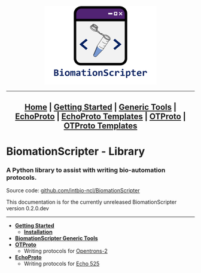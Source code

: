 <center>
<a href = "/">
<img src="wiki-images/Logo - Full Name.png" alt = "BiomationScripter Logo" width = "300"/>
</a>



---
[Home](index.md) |
[Getting Started](Getting-Started.md) |
[Generic Tools](BiomationScripter.md) |
[EchoProto](EchoProto.md) |
[EchoProto Templates](EchoProto_Templates.md) |
[OTProto](OTProto.md) |
[OTProto Templates](OTProto_Templates.md)
---
</center>

# **BiomationScripter - Library**
### A Python library to assist with writing bio-automation protocols.


Source code: [github.com/intbio-ncl/BiomationScripter](https://github.com/intbio-ncl/BiomationScripter)

This documentation is for the currently unreleased BiomationScripter version 0.2.0.dev

---

* [**Getting Started**](Getting-Started.md)
   * [**Installation**](Getting-Started.md#installation)
* [**BiomationScripter Generic Tools**](BiomationScripter.md)
* [**OTProto**](OTProto.md)
  * Writing protocols for [Opentrons-2](https://www.opentrons.com/ot-2/)
* [**EchoProto**](EchoProto.md)
  * Writing protocols for [Echo 525](https://www.mybeckman.uk/liquid-handlers/echo-525)

